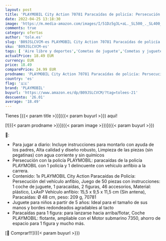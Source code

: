 ```yaml
---
layout: post
title: 'PLAYMOBIL City Action 70781 Paracaídas de policía: Persecución del Vehículo Anfibio  Flotante  Juguetes para niños a partir de 5 años'
date: 2022-04-25 13:18:30
image: 'https://m.media-amazon.com/images/I/51Dz5g3L+aL._SL500_._SL400_.jpg'
comments: true
category: ofertas
author: 'tole.es'
slug: 'B09JSLCVCM-es PLAYMOBIL City Action 70781 Paracaídas de policía:...'
sku: 'B09JSLCVCM-es'
tags: [ 'Aire libre y deportes','Cometas de juguete','Cometas y juguetes voladores','Juguetes','Juguetes y juegos','playmobil','🇪🇸', ]
actualPrice: 18.49 EUR
currency: EUR
price: 18.49
comparePrice: 24.99 EUR
prodname: 'PLAYMOBIL City Action 70781 Paracaídas de policía: Persecución del Vehículo Anfibio  Flotante  Juguetes para niños a partir de 5 años'
country: 'es'
flag: '🇪🇸'
brand: 'PLAYMOBIL'
buyurl: 'https://www.amazon.es/dp/B09JSLCVCM/?tag=tolees-21'
descuento: '26.01'
average: '18.49'
---
```


Tienes [{{< param title >}}]({{< param buyurl >}}) aqui!

[![{{< param prodname >}}]({{< param image >}})]({{< param buyurl >}})

🔎:

- Para jugar a diario: Incluye instrucciones para montarlo con ayuda de los padres, Alta calidad y diseño robusto, Limpieza de las piezas (sin pegatinas) con agua corriente y sin químicos
- Persecución con la policía PLAYMOBIL: paracaídas de la policía PLAYMOBIL con 1 policía y 1 delincuente con vehículo anfibio a la carrera.
- Contenido: 1x PLAYMOBIL City Action Paracaídas de Policía: Persecución del vehículo anfibio, Juego de 50 piezas con instrucciones: 1 coche de juguete, 1 paracaídas, 2 figuras, 46 accesorios, Material: plástico, LxAxP Vehículo anfibio: 15,5 x 9,5 x 11,5 cm (Sin antena), Paracaídas: Ø 48 cm, peso: 209 g, 70781
- Juguete para niños a partir de 5 años: Ideal para el tamaño de sus manos y bordes redondeados agradables al tacto
- Paracaídas para 1 figura: para lanzarse hacia arriba/flotar, Coche PLAYMOBIL: flotante, ampliable con el Motor submarino 7350, ahorro de espacio para 1 figura y mucho más.

[🛒 Comprar!!!]({{< param buyurl >}})

